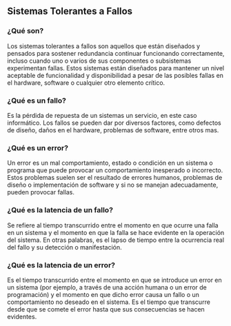 ## Sistemas Tolerantes a Fallos

### ¿Qué son?
Los sistemas tolerantes a fallos son aquellos que están diseñados y pensados para sostener redundancia continuar funcionando correctamente, incluso cuando uno o varios de sus componentes o subsistemas experimentan fallas. Estos sistemas están diseñados para mantener un nivel aceptable de funcionalidad y disponibilidad a pesar de las posibles fallas en el hardware, software o cualquier otro elemento crítico.

### ¿Qué es un fallo?
Es la pérdida de repuesta de un sistemas un servicio, en este caso informático. Los fallos se pueden dar por diversos factores, como defectos de diseño, daños en el hardware, problemas de software, entre otros mas.

### ¿Qué es un error?
Un error es un mal comportamiento, estado o condición en un sistema o programa que puede provocar un comportamiento inesperado o incorrecto. Estos problemas suelen ser el resultado de errores humanos, problemas de diseño o implementación de software y si no se manejan adecuadamente, pueden provocar fallas.

### ¿Qué es la latencia de un fallo?
Se refiere al tiempo transcurrido entre el momento en que ocurre una falla en un sistema y el momento en que la falla se hace evidente en la operación del sistema. En otras palabras, es el lapso de tiempo entre la ocurrencia real del fallo y su detección o manifestación.

### ¿Qué es la latencia de un error?
Es el tiempo transcurrido entre el momento en que se introduce un error en un sistema (por ejemplo, a través de una acción humana o un error de programación) y el momento en que dicho error causa un fallo o un comportamiento no deseado en el sistema. Es el tiempo que transcurre desde que se comete el error hasta que sus consecuencias se hacen evidentes.
